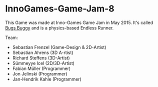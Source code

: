 # InnoGames-Game-Jam-8
This Game was made at Inno-Games Game Jam in May 2015.
It's called [Bugs Buggy](https://gamejam.innogames.com/jams/innogames-game-jam-8/51/) and is a physics-based Endless Runner.

Team:
- Sebastian Frenzel (Game-Design & 2D-Artist)
- Sebastian Ahrens (3D A-rtist)
- Richard Steffens (3D-Artist)
- Sümmeyye Icel (2D/3D-Artist)
- Fabian Müller (Programmer)
- Jon Jelinski (Programmer)
- Jan-Hendrik Kahle (Programmer)

